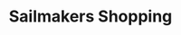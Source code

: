 ---
title: Sailmakers Shopping
path: "/portfolio/sailmakers-shopping"
heroimage: ../media/sailmakers-shopping-portfolio.jpg
websiteurl: https://www.sailmakersshopping.co.uk
projectDescription: Building a website on a limited budget, rollout of functionality changing the design to represent the brand.
---